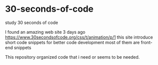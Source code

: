 # 30-seconds-of-code

study 30 seconds of code

I found an amazing web site 3 days ago
https://www.30secondsofcode.org/css/t/animation/p/1
this site introduce short code snippets for better code development
most of them are front-end snippets

This repository organized code that i need or seems to be needed.
